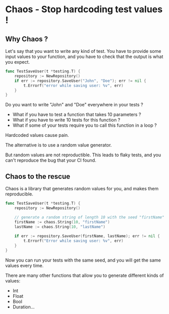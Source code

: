 # Chaos - Stop hardcoding test values !

## Why Chaos ?

Let's say that you want to write any kind of test.
You have to provide some input values to your function, and you have to check that the output is what you expect.

```go 
func TestSaveUser(t *testing.T) {
    repository := NewRepository()
	if err := repository.SaveUser("John", "Doe"); err != nil {
        t.Errorf("error while saving user: %v", err)
    }
}
```

Do you want to write "John" and "Doe" everywhere in your tests ?

- What if you have to test a function that takes 10 parameters ?
- What if you have to write 10 tests for this function ?
- What if some of your tests require you to call this function in a loop ?

Hardcoded values cause pain.

The alternative is to use a random value generator.

But random values are not reproductible.
This leads to flaky tests, and you can't reproduce the bug that your CI found.

## Chaos to the rescue

Chaos is a library that generates random values for you, and makes them reproducible.

```go
func TestSaveUser(t *testing.T) {
    repository := NewRepository()

	// generate a random string of length 10 with the seed "firstName"
    firstName := chaos.String(10, "firstName") 
    lastName := chaos.String(10, "lastName")
	
    if err := repository.SaveUser(firstName, lastName); err != nil {
        t.Errorf("Error while saving user: %v", err)
    }
}
```

Now you can run your tests with the same seed, and you will get the same values every time.

There are many other functions that allow you to generate different kinds of values: 
- Int
- Float
- Bool
- Duration...